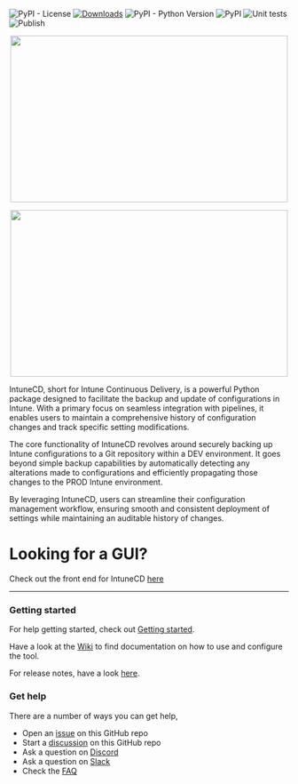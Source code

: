 ![PyPI - License](https://img.shields.io/pypi/l/IntuneCD?style=flat-square)
[![Downloads](https://static.pepy.tech/badge/intunecd)](https://pepy.tech/project/intunecd)
![PyPI - Python Version](https://img.shields.io/pypi/pyversions/IntuneCD?style=flat-square)
![PyPI](https://img.shields.io/pypi/v/IntuneCD?style=flat-square)
![Unit tests](https://github.com/almenscorner/IntuneCD/actions/workflows/unit-test.yml/badge.svg)
![Publish](https://github.com/almenscorner/IntuneCD/actions/workflows/pypi-publish.yml/badge.svg)

<p align="center">
  <img src="https://user-images.githubusercontent.com/78877636/204297420-4b5373a8-4864-4710-a4a5-802ea4ec08d5.png#gh-dark-mode-only" width="500" height="300">
</p>
<p align="center">
  <img src="https://user-images.githubusercontent.com/78877636/204501041-a7cc2321-8991-4abb-a622-97f72f19051f.png#gh-light-mode-only" width="500" height="300">
</p>

IntuneCD, short for Intune Continuous Delivery, is a powerful Python package designed to facilitate the backup and update of configurations in Intune. With a primary focus on seamless integration with pipelines, it enables users to maintain a comprehensive history of configuration changes and track specific setting modifications.

The core functionality of IntuneCD revolves around securely backing up Intune configurations to a Git repository within a DEV environment. It goes beyond simple backup capabilities by automatically detecting any alterations made to configurations and efficiently propagating those changes to the PROD Intune environment.

By leveraging IntuneCD, users can streamline their configuration management workflow, ensuring smooth and consistent deployment of settings while maintaining an auditable history of changes.

# Looking for a GUI?
Check out the front end for IntuneCD [here](https://github.com/almenscorner/intunecd-monitor)

***

### Getting started

For help getting started, check out [Getting started](https://github.com/almenscorner/IntuneCD/wiki/Getting-started).

Have a look at the [Wiki](https://github.com/almenscorner/IntuneCD/wiki) to find documentation on how to use and configure the tool.

For release notes, have a look [here](https://github.com/almenscorner/IntuneCD/releases).


### Get help

There are a number of ways you can get help,
- Open an [issue](https://github.com/almenscorner/IntuneCD/issues) on this GitHub repo
- Start a [discussion](https://github.com/almenscorner/IntuneCD/discussions) on this GitHub repo
- Ask a question on [Discord](https://discord.gg/msems)
- Ask a question on [Slack](https://join.slack.com/t/intunecd/shared_invite/zt-1nf255xvo-POv60XoewYfY65TH9~tV_g)
- Check the [FAQ](https://github.com/almenscorner/IntuneCD/wiki/FAQ)
